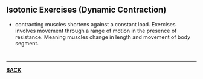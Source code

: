 ## Isotonic Exercises (Dynamic Contraction)
- contracting muscles shortens against a constant load. Exercises involves movement through a range of motion in the presence of resistance. Meaning muscles change in length and movement of body segment.

# 
---
**[BACK](PEMID_CH2.md)**